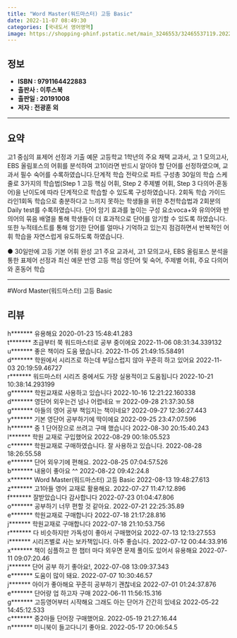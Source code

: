 ```yaml
---
title: "Word Master(워드마스터) 고등 Basic"
date: 2022-11-07 08:49:30
categories: [국내도서 영어영역]
image: https://shopping-phinf.pstatic.net/main_3246553/32465537119.20221019123700.jpg
---
```


## **정보**

- **ISBN : 9791164422883**
- **출판사 : 이투스북**
- **출판일 : 20191008**
- **저자 : 전광훈 외**

------



## **요약**

고1 중심의 표제어 선정과 기출 예문 고등학교 1학년의 주요 채택 교과서, 고 1 모의고사, EBS 올림포스의 어휘를 분석하여 고1이라면 반드시 알아야 할 단어를 선정하였으며, 교과서 필수 숙어를 수록하였습니다.단계적 학습 전략으로 파트 구성총 30일의 학습 스케줄로 3가지의 학습법(Step 1 고등 핵심 어휘, Step 2 주제별 어휘, Step 3 다의어·혼동어)을 난이도에 따라 단계적으로 학습할 수 있도록 구성하였습니다. 2회독 학습 가이드라인1회독 학습으로 충분하다고 느끼지 못하는 학생들을 위한 추천학습법과 2회분의 Daily test를 수록하였습니다.  단어 암기 효과를 높이는 구성 요소voca+와 유의어와 반의어의 묶음 배열을 통해 학생들이 더 효과적으로 단어를 암기할 수 있도록 하였습니다. 또한 누적테스트를 통해 암기한 단어를 얼마나 기억하고 있는지 점검하면서 반복적인 어휘 학습을 자연스럽게 유도하도록 하였습니다.

● 30일만에 고등 기본 어휘 완성
고1 주요 교과서, 고1 모의고사, EBS 올림포스 분석을 통한 표제어 선정과 최신 예문 반영
고등 핵심 영단어 및 숙어, 주제별 어휘, 주요 다의어와 혼동어 학습



------

#Word Master(워드마스터) 고등 Basic


## **리뷰** 

  h******* 유용해요 2020-01-23 15:48:41.283 <br/>  t******* 초급부터 쭉 워드마스터로 공부 중이에요 2022-11-06 08:31:34.339132 <br/>  u******* 좋은 책이라 도움 됐습니다. 2022-11-05 21:49:15.58491 <br/>  d******* 학원에서 시리즈로 하는데 부담스럽지 않아 꾸준히 하고 있어요 2022-11-03 20:19:59.46727 <br/>  r******* 워드마스터 시리즈 중에서도 가장 실용적이고 도움됩니다 2022-10-21 10:38:14.293199 <br/>  g******* 학원교재로 사용하고 있습니다 2022-10-16 12:21:22.160338 <br/>  d******* 영단어 외우는건 넘나 어렵네요 ㅠ 2022-09-28 21:37:30.58 <br/>  g******* 아들의 영어 공부 책임지는 책이네요? 2022-09-27 12:36:27.443 <br/>  y******* 기본 영단어 공부하기에 딱이에요 2022-09-25 23:47:07.596 <br/>  h******* 중 1 단어장으로 쓰려고 구매 했습니다 2022-08-30 20:15:40.243 <br/>  l******* 학원 교재로 구입했어요 2022-08-29 00:18:05.523 <br/>  c******* 학원교재로 구매하였습니다.
잘 사용하고 있습니다. 2022-08-28 18:26:55.58 <br/>  e******* 단어 외우기에 편해요. 2022-08-25 07:04:57.526 <br/>  b******* 내용이 좋아요 ^^ 2022-08-22 09:42:24.8 <br/>  x******* Word Master(워드마스터) 고등 Basic 2022-08-13 19:48:27.613 <br/>  z******* 고1아들 영어 교재로 활용해요. 2022-07-27 11:47:12.896 <br/>  f******* 잘받았습니다 감사합니다 2022-07-23 01:04:47.806 <br/>  o******* 공부하기 너무 편할 것 같아요. 2022-07-21 22:25:35.89 <br/>  e******* 학원교재로 구매합니다 2022-07-18 21:17:28.816 <br/>  j******* 학원교재로 구매합니다 2022-07-18 21:10:53.756 <br/>  r******* 다 비슷하지만 가독성이 좋아서 구매했어요 2022-07-13 12:13:27.553 <br/>  i******* 시리즈별로 사는 보카책입니다. 아주 좋습니다. 2022-07-12 00:44:33.916 <br/>  x******* 책이 심플하고 한 챕터 마다 외우면 문제 풀이도 있어서 유용해요 2022-07-11 09:07:20.46 <br/>  j******* 단어 공부 하기 좋아요!, 2022-07-08 13:09:37.343 <br/>  e******* 도움이 많이 돼요. 2022-07-07 10:30:46.57 <br/>  j******* 아이가 좋아해요 꾸준히 공부하기 괜찮네요 2022-07-01 01:24:37.876 <br/>  e******* 단어량 업 하고자 구매 2022-06-11 11:56:15.316 <br/>  g******* 고등영어부터 시작해요 그래도 아는 단어가 간간히 있네요 2022-05-22 14:45:12.533 <br/>  c******* 중2아들 단어장 구매했어요. 2022-05-19 21:27:16.44 <br/>  n******* 미니북이 들고다니기 좋아요. 2022-05-17 20:06:54.5 <br/>